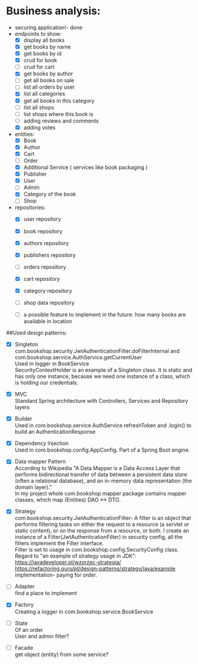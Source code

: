 # Business analysis:
  - securing application!- done
  - endpoints to show:
    - [X] display all books
    - [x] get books by name
    - [X] get books by id
    - [x] crud for book
    - [ ] crud for cart
    - [x] get books by author
    - [ ] get all books on sale
    - [ ] list all orders by user 
    - [X] list all categories
    - [X] get all books in this category
    - [ ] list all shops
    - [ ] list shops where this book is
    - [ ] adding reviews and comments
    - [X] adding votes
  - entities:
    - [x] Book
    - [x] Author
    - [X] Cart
    - [ ] Order
    - [X] Additional Service ( services like book packaging )
    - [x] Publisher
    - [X] User
    - [ ] Admin
    - [X] Category of the book 
    - [ ] Shop
  - repositories:
    - [X] user repository
    - [X] book repository
    - [X] authors repository 
    - [X] publishers repository
    - [ ] orders repository
    - [X] cart repository 
    - [X] category repository
    - [ ] shop data repository
    - [ ] a possible feature to implement in the future: how many books are available in location
    
    
    
##Used design patterns:
  - [X] Singleton\
  com.bookshop.security.JwtAuthenticationFilter.doFilterInternal and com.bookshop.service.AuthService.getCurrentUser\
  Used in logger in BookService\
  SecurityContextHolder is an example of a Singleton class. It is static and has only one instance, because we need one instance of a class, which is holding our credentials.
  - [X] MVC  
  Standard Spring architecture with Controllers, Services and Repository layers
  - [X] Builder  
  Used in com.bookshop.service.AuthService.refreshToken and .login() to build an AuthenticationResponse 
  - [X] Dependency Injection  
   Used in com.bookshop.config.AppConfig. Part of a Spring Boot engine.
  - [X] Data mapper Pattern\
    According to Wikipedia "A Data Mapper is a Data Access Layer that performs bidirectional transfer of data between a persistent data store 
    (often a relational database), and an in-memory data representation (the domain layer)."\
    In my project whole com.bookshop.mapper package contains mapper classes, which map (Entities) DAO <-> DTO.
  - [X] Strategy\
  com.bookshop.security.JwtAuthenticationFilter- A filter is an object that performs filtering tasks on either the request to a resource (a servlet or static content), or on the response from a resource, or both.
  I create an instance of a Filter(JwtAuthenticationFilter) in security config, all the filters implement the Filter interface.\
  Filter is set to usage in com.bookshop.config.SecurityConfig class.
  Regard to "an example of strategy usage in JDK":\
  https://javadeveloper.pl/wzorzec-strategia/ \
  https://refactoring.guru/pl/design-patterns/strategy/java/example  
  implementation- paying for order.
  - [ ] Adapter\
  find a place to implement
  - [X] Factory\
  Creating a logger in com.bookshop.service.BookService
  - [ ] State\
  Of an order\
  User and admin filter?
  - [ ] Facade\
  get object (entity) from some service?
  
  
  
    
     

